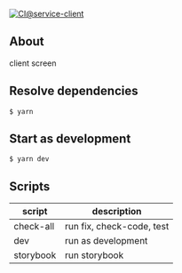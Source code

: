 [![CI@service-client](https://github.com/akky-xxxx/project-my-homepage/actions/workflows/main-ci-service-client.yml/badge.svg)](https://github.com/akky-xxxx/project-my-homepage/actions/workflows/main-ci-service-client.yml)

## About
client screen

## Resolve dependencies
```shell
$ yarn
```

## Start as development
```shell
$ yarn dev
```

## Scripts
| script    | description               |
|-----------|---------------------------|
| check-all | run fix, check-code, test |
| dev       | run as development        |
| storybook | run storybook             |
